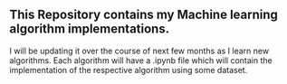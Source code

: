 ## This Repository contains my Machine learning algorithm implementations.

I will be updating it over the course of next few months as I learn new algorithms. Each algorithm will have a .ipynb file which will contain the implementation of the respective algorithm using some dataset.

